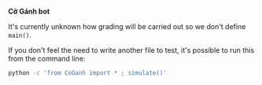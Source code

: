 **Cờ Gánh bot**

It's currently unknown how grading will be carried out so we don't define `main()`.

If you don't feel the need to write another file to test, it's possible to run this from the command line:

```bash
python -c 'from CoGanh import * ; simulate()'
```
